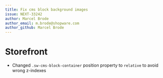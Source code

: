 ```yaml
---
title: Fix cms block background images
issue: NEXT-33242
author: Marcel Brode
author_email: m.brode@shopware.com
author_github: Marcel Brode
---
```

# Storefront
* Changed `.sw-cms-block-container` position property to `relative` to avoid wrong z-indexes
